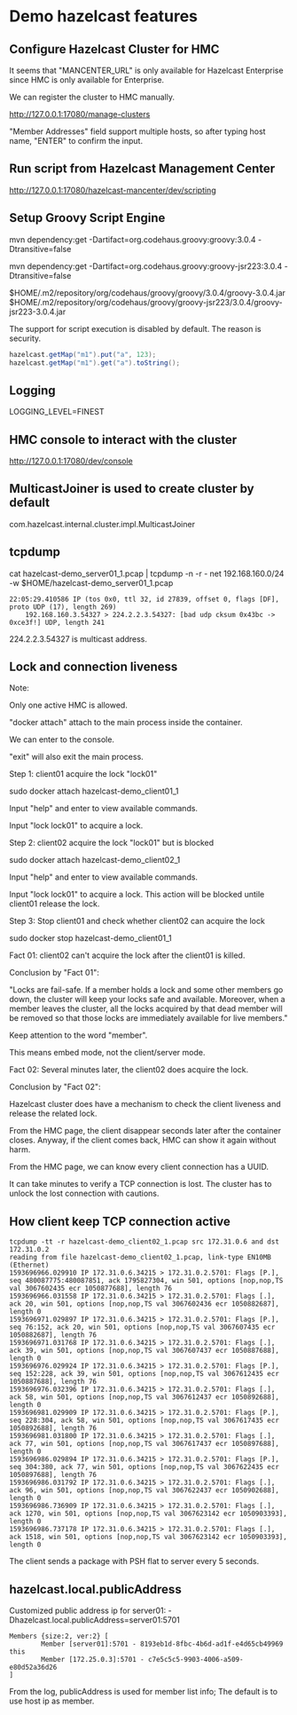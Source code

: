 # Demo hazelcast features

## Configure Hazelcast Cluster for HMC

It seems that "MANCENTER_URL" is only available for Hazelcast Enterprise since HMC is only available for Enterprise.

We can register the cluster to HMC manually.


http://127.0.0.1:17080/manage-clusters

"Member Addresses" field support multiple hosts, so after typing host name, "ENTER" to confirm the input.

## Run script from Hazelcast Management Center

http://127.0.0.1:17080/hazelcast-mancenter/dev/scripting

## Setup Groovy Script Engine


mvn dependency:get -Dartifact=org.codehaus.groovy:groovy:3.0.4 -Dtransitive=false

mvn dependency:get -Dartifact=org.codehaus.groovy:groovy-jsr223:3.0.4 -Dtransitive=false

$HOME/.m2/repository/org/codehaus/groovy/groovy/3.0.4/groovy-3.0.4.jar
$HOME/.m2/repository/org/codehaus/groovy/groovy-jsr223/3.0.4/groovy-jsr223-3.0.4.jar

The support for script execution is disabled by default. The reason is security.

```Groovy
hazelcast.getMap("m1").put("a", 123);
hazelcast.getMap("m1").get("a").toString();
```

## Logging

LOGGING_LEVEL=FINEST

## HMC console to interact with the cluster

http://127.0.0.1:17080/dev/console

## MulticastJoiner is used to create cluster by default

com.hazelcast.internal.cluster.impl.MulticastJoiner

## tcpdump

cat hazelcast-demo_server01_1.pcap | tcpdump -n -r - net 192.168.160.0/24 -w $HOME/hazelcast-demo_server01_1.pcap

```pcap
22:05:29.410586 IP (tos 0x0, ttl 32, id 27839, offset 0, flags [DF], proto UDP (17), length 269)
    192.168.160.3.54327 > 224.2.2.3.54327: [bad udp cksum 0x43bc -> 0xce3f!] UDP, length 241
```

224.2.2.3.54327 is multicast address.

## Lock and connection liveness

Note:

Only one active HMC is allowed.

"docker attach" attach to the main process inside the container.

We can enter to the console.

"exit" will also exit the main process.

Step 1: client01 acquire the lock "lock01"

sudo docker attach hazelcast-demo_client01_1

Input "help" and enter to view available commands.

Input "lock lock01" to acquire a lock.

Step 2: client02 acquire the lock "lock01" but is blocked

sudo docker attach hazelcast-demo_client02_1

Input "help" and enter to view available commands.

Input "lock lock01" to acquire a lock. This action will be blocked untile client01 release the lock.

Step 3: Stop client01 and check whether client02 can acquire the lock

sudo docker stop hazelcast-demo_client01_1

Fact 01: client02 can't acquire the lock after the client01 is killed.


Conclusion by "Fact 01":

"Locks are fail-safe. If a member holds a lock and some other members go down, the cluster will keep your locks safe and available. Moreover, when a member leaves the cluster, all the locks acquired by that dead member will be removed so that those locks are immediately available for live members."

Keep attention to the word "member".

This means embed mode, not the client/server mode.

Fact 02: Several minutes later, the client02 does acquire the lock.

Conclusion by "Fact 02":

Hazelcast cluster does have a mechanism to check the client liveness and release the related lock.

From the HMC page, the client disappear seconds later after the container closes. Anyway, if the client comes back, HMC can show it again without harm.

From the HMC page, we can know every client connection has a UUID.

It can take minutes to verify a TCP connection is lost. The cluster has to unlock the lost connection with cautions.


## How client keep TCP connection active

```pcap
tcpdump -tt -r hazelcast-demo_client02_1.pcap src 172.31.0.6 and dst 172.31.0.2
reading from file hazelcast-demo_client02_1.pcap, link-type EN10MB (Ethernet)
1593696966.029910 IP 172.31.0.6.34215 > 172.31.0.2.5701: Flags [P.], seq 480087775:480087851, ack 1795827304, win 501, options [nop,nop,TS val 3067602435 ecr 1050877688], length 76
1593696966.031558 IP 172.31.0.6.34215 > 172.31.0.2.5701: Flags [.], ack 20, win 501, options [nop,nop,TS val 3067602436 ecr 1050882687], length 0
1593696971.029897 IP 172.31.0.6.34215 > 172.31.0.2.5701: Flags [P.], seq 76:152, ack 20, win 501, options [nop,nop,TS val 3067607435 ecr 1050882687], length 76
1593696971.031768 IP 172.31.0.6.34215 > 172.31.0.2.5701: Flags [.], ack 39, win 501, options [nop,nop,TS val 3067607437 ecr 1050887688], length 0
1593696976.029924 IP 172.31.0.6.34215 > 172.31.0.2.5701: Flags [P.], seq 152:228, ack 39, win 501, options [nop,nop,TS val 3067612435 ecr 1050887688], length 76
1593696976.032396 IP 172.31.0.6.34215 > 172.31.0.2.5701: Flags [.], ack 58, win 501, options [nop,nop,TS val 3067612437 ecr 1050892688], length 0
1593696981.029909 IP 172.31.0.6.34215 > 172.31.0.2.5701: Flags [P.], seq 228:304, ack 58, win 501, options [nop,nop,TS val 3067617435 ecr 1050892688], length 76
1593696981.031800 IP 172.31.0.6.34215 > 172.31.0.2.5701: Flags [.], ack 77, win 501, options [nop,nop,TS val 3067617437 ecr 1050897688], length 0
1593696986.029894 IP 172.31.0.6.34215 > 172.31.0.2.5701: Flags [P.], seq 304:380, ack 77, win 501, options [nop,nop,TS val 3067622435 ecr 1050897688], length 76
1593696986.031792 IP 172.31.0.6.34215 > 172.31.0.2.5701: Flags [.], ack 96, win 501, options [nop,nop,TS val 3067622437 ecr 1050902688], length 0
1593696986.736909 IP 172.31.0.6.34215 > 172.31.0.2.5701: Flags [.], ack 1270, win 501, options [nop,nop,TS val 3067623142 ecr 1050903393], length 0
1593696986.737178 IP 172.31.0.6.34215 > 172.31.0.2.5701: Flags [.], ack 1518, win 501, options [nop,nop,TS val 3067623142 ecr 1050903393], length 0
```

The client sends a package with PSH flat to server every 5 seconds.

## hazelcast.local.publicAddress

Customized public address ip for server01: -Dhazelcast.local.publicAddress=server01:5701

```log
Members {size:2, ver:2} [
        Member [server01]:5701 - 8193eb1d-8fbc-4b6d-ad1f-e4d65cb49969 this
        Member [172.25.0.3]:5701 - c7e5c5c5-9903-4006-a509-e80d52a36d26
]
```

From the log, publicAddress is used for member list info; The default is to use host ip as member.
